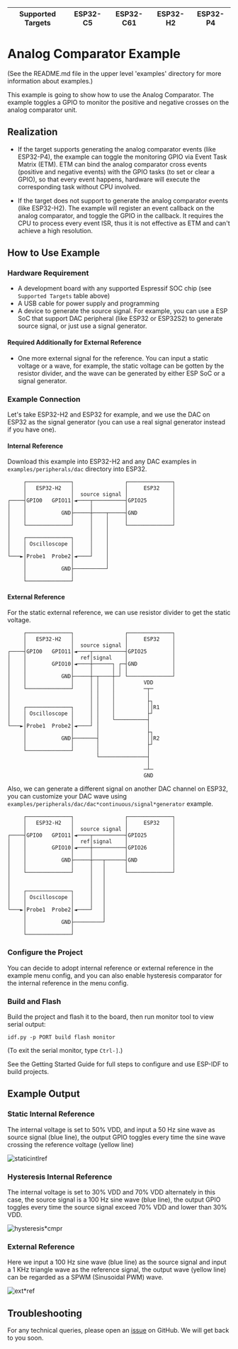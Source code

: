 | Supported Targets | ESP32-C5 | ESP32-C61 | ESP32-H2 | ESP32-P4 |
| ----------------- | -------- | --------- | -------- | -------- |

# Analog Comparator Example

(See the README.md file in the upper level 'examples' directory for more information about examples.)

This example is going to show how to use the Analog Comparator. The example toggles a GPIO to monitor the positive and negative crosses on the analog comparator unit.

## Realization

- If the target supports generating the analog comparator events (like ESP32-P4), the example can toggle the monitoring GPIO via Event Task Matrix (ETM). ETM can bind the analog comparator cross events (positive and negative events) with the GPIO tasks (to set or clear a GPIO), so that every event happens, hardware will execute the corresponding task without CPU involved.

- If the target does not support to generate the analog comparator events (like ESP32-H2). The example will register an event callback on the analog comparator, and toggle the GPIO in the callback. It requires the CPU to process every event ISR, thus it is not effective as ETM and can't achieve a high resolution.

## How to Use Example

### Hardware Requirement

* A development board with any supported Espressif SOC chip (see `Supported Targets` table above)
* A USB cable for power supply and programming
* A device to generate the source signal. For example, you can use a ESP SoC that support DAC peripheral (like ESP32 or ESP32S2) to generate source signal, or just use a signal generator.

#### Required Additionally for External Reference

* One more external signal for the reference. You can input a static voltage or a wave, for example, the static voltage can be gotten by the resistor divider, and the wave can be generated by either ESP SoC or a signal generator.

### Example Connection

Let's take ESP32-H2 and ESP32 for example, and we use the DAC on ESP32 as the signal generator (you can use a real signal generator instead if you have one).

#### Internal Reference

Download this example into ESP32-H2 and any DAC examples in `examples/peripherals/dac` directory into ESP32.

```
     ┌──────────────┐                ┌──────────────┐
     │   ESP32-H2   │                │     ESP32    │
     │              │  source signal │              │
┌────┤GPIO0   GPIO11│◄────┬──────────┤GPIO25        │
│    │              │     │          │              │
│    │           GND├─────┼────┬─────┤GND           │
│    │              │     │    │     │              │
│    └──────────────┘     │    │     └──────────────┘
│                         │    │
│    ┌──────────────┐     │    │
│    │ Oscilloscope │     │    │
│    │              │     │    │
└───►│Probe1  Probe2│◄────┘    │
     │              │          │
     │           GND├──────────┘
     │              │
     └──────────────┘
```

#### External Reference

For the static external reference, we can use resistor divider to get the static voltage.

```
     ┌──────────────┐                ┌──────────────┐
     │   ESP32-H2   │                │     ESP32    │
     │              │  source signal │              │
┌────┤GPIO0   GPIO11│◄────┬──────────┤GPIO25        │
│    │              │  ref│signal    │              │
│    │        GPIO10│◄────┼──────┐ ┌─┤GND           │
│    │              │     │      │ │ │              │
│    │           GND├─────┼─┬────┼─┘ └──────────────┘
│    │              │     │ │    │         VDD
│    └──────────────┘     │ │    │         ─┬─
│                         │ │    │          │
│                         │ │    │          ├┐
│    ┌──────────────┐     │ │    │          ││R1
│    │ Oscilloscope │     │ │    │          ├┘
│    │              │     │ │    └──────────┤
└───►│Probe1  Probe2│◄────┘ │               │
     │              │       │               ├┐
     │           GND├───────┤               ││R2
     │              │       │               ├┘
     └──────────────┘       │               │
                            └───────────────┤
                                            │
                                           ─┴─
                                           GND
```

Also, we can generate a different signal on another DAC channel on ESP32, you can customize your DAC wave using `examples/peripherals/dac/dac*continuous/signal*generator` example.

```
     ┌──────────────┐                ┌──────────────┐
     │   ESP32-H2   │                │     ESP32    │
     │              │  source signal │              │
┌────┤GPIO0   GPIO11│◄────┬──────────┤GPIO25        │
│    │              │  ref│signal    │              │
│    │        GPIO10│◄────┼──────────┤GPIO26        │
│    │              │     │          │              │
│    │           GND├─────┼───┬──────┤GND           │
│    │              │     │   │      │              │
│    └──────────────┘     │   │      └──────────────┘
│                         │   │
│                         │   │
│    ┌──────────────┐     │   │
│    │ Oscilloscope │     │   │
│    │              │     │   │
└───►│Probe1  Probe2│◄────┘   │
     │              │         │
     │           GND├─────────┘
     │              │
     └──────────────┘
```

### Configure the Project

You can decide to adopt internal reference or external reference in the example menu config, and you can also enable hysteresis comparator for the internal reference in the menu config.

### Build and Flash

Build the project and flash it to the board, then run monitor tool to view serial output:

```
idf.py -p PORT build flash monitor
```

(To exit the serial monitor, type ``Ctrl-]``.)

See the Getting Started Guide for full steps to configure and use ESP-IDF to build projects.

## Example Output

### Static Internal Reference

The internal voltage is set to 50% VDD, and input a 50 Hz sine wave as source signal (blue line), the output GPIO toggles every time the sine wave crossing the reference voltage (yellow line)

![static*intl*ref](./static*50p*ref.png)

### Hysteresis Internal Reference

The internal voltage is set to 30% VDD and 70% VDD alternately in this case, the source signal is a 100 Hz sine wave (blue line), the output GPIO toggles every time the source signal exceed 70% VDD and lower than 30% VDD.

![hysteresis*cmpr](./hysteresis*ref.png)

### External Reference

Here we input a 100 Hz sine wave (blue line) as the source signal and input a 1 KHz triangle wave as the reference signal, the output wave (yellow line) can be regarded as a SPWM (Sinusoidal PWM) wave.

![ext*ref](./ext*ref.png)

## Troubleshooting

For any technical queries, please open an [issue](https://github.com/espressif/esp-idf/issues) on GitHub. We will get back to you soon.
